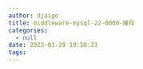 ```yaml
---
author: djaigo
title: middleware-mysql-22-0000-缓存
categories:
  - null
date: 2023-03-29 19:50:23
tags:
---
```

